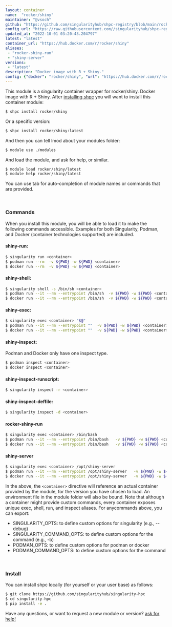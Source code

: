 ```yaml
---
layout: container
name:  "rocker/shiny"
maintainer: "@vsoch"
github: "https://github.com/singularityhub/shpc-registry/blob/main/rocker/shiny/container.yaml"
config_url: "https://raw.githubusercontent.com//singularityhub/shpc-registry/main/rocker/shiny/container.yaml"
updated_at: "2022-10-01 03:20:43.204797"
latest: "latest"
container_url: "https://hub.docker.com/r/rocker/shiny"
aliases:
 - "rocker-shiny-run"
 - "shiny-server"
versions:
 - "latest"
description: "Docker image with R + Shiny."
config: {"docker": "rocker/shiny", "url": "https://hub.docker.com/r/rocker/shiny", "maintainer": "@vsoch", "description": "Docker image with R + Shiny.", "latest": {"latest": "sha256:3731d3b6846239acf7c76063c8d74889dc227d06dea8458c8831472ccc66121c"}, "tags": {"latest": "sha256:3731d3b6846239acf7c76063c8d74889dc227d06dea8458c8831472ccc66121c"}, "filter": ["latest"], "aliases": {"rocker-shiny-run": "/bin/bash", "shiny-server": "/opt/shiny-server"}}
---
```


This module is a singularity container wrapper for rocker/shiny.
Docker image with R + Shiny.
After [installing shpc](#install) you will want to install this container module:


```bash
$ shpc install rocker/shiny
```

Or a specific version:

```bash
$ shpc install rocker/shiny:latest
```

And then you can tell lmod about your modules folder:

```bash
$ module use ./modules
```

And load the module, and ask for help, or similar.

```bash
$ module load rocker/shiny/latest
$ module help rocker/shiny/latest
```

You can use tab for auto-completion of module names or commands that are provided.

<br>

### Commands

When you install this module, you will be able to load it to make the following commands accessible.
Examples for both Singularity, Podman, and Docker (container technologies supported) are included.

#### shiny-run:

```bash
$ singularity run <container>
$ podman run --rm  -v ${PWD} -w ${PWD} <container>
$ docker run --rm  -v ${PWD} -w ${PWD} <container>
```

#### shiny-shell:

```bash
$ singularity shell -s /bin/sh <container>
$ podman run --it --rm --entrypoint /bin/sh  -v ${PWD} -w ${PWD} <container>
$ docker run --it --rm --entrypoint /bin/sh  -v ${PWD} -w ${PWD} <container>
```

#### shiny-exec:

```bash
$ singularity exec <container> "$@"
$ podman run --it --rm --entrypoint ""  -v ${PWD} -w ${PWD} <container> "$@"
$ docker run --it --rm --entrypoint ""  -v ${PWD} -w ${PWD} <container> "$@"
```

#### shiny-inspect:

Podman and Docker only have one inspect type.

```bash
$ podman inspect <container>
$ docker inspect <container>
```

#### shiny-inspect-runscript:

```bash
$ singularity inspect -r <container>
```

#### shiny-inspect-deffile:

```bash
$ singularity inspect -d <container>
```


#### rocker-shiny-run
       
```bash
$ singularity exec <container> /bin/bash
$ podman run --it --rm --entrypoint /bin/bash   -v ${PWD} -w ${PWD} <container> -c " $@"
$ docker run --it --rm --entrypoint /bin/bash   -v ${PWD} -w ${PWD} <container> -c " $@"
```


#### shiny-server
       
```bash
$ singularity exec <container> /opt/shiny-server
$ podman run --it --rm --entrypoint /opt/shiny-server   -v ${PWD} -w ${PWD} <container> -c " $@"
$ docker run --it --rm --entrypoint /opt/shiny-server   -v ${PWD} -w ${PWD} <container> -c " $@"
```



In the above, the `<container>` directive will reference an actual container provided
by the module, for the version you have chosen to load. An environment file in the
module folder will also be bound. Note that although a container
might provide custom commands, every container exposes unique exec, shell, run, and
inspect aliases. For anycommands above, you can export:

 - SINGULARITY_OPTS: to define custom options for singularity (e.g., --debug)
 - SINGULARITY_COMMAND_OPTS: to define custom options for the command (e.g., -b)
 - PODMAN_OPTS: to define custom options for podman or docker
 - PODMAN_COMMAND_OPTS: to define custom options for the command

<br>
  
### Install

You can install shpc locally (for yourself or your user base) as follows:

```bash
$ git clone https://github.com/singularityhub/singularity-hpc
$ cd singularity-hpc
$ pip install -e .
```

Have any questions, or want to request a new module or version? [ask for help!](https://github.com/singularityhub/singularity-hpc/issues)